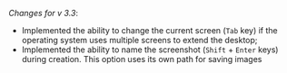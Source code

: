 _Changes for v 3.3_:
- Implemented the ability to change the current screen (`Tab` key) if the operating system uses multiple screens to extend the desktop;
- Implemented the ability to name the screenshot (`Shift` + `Enter` keys) during creation. This option uses its own path for saving images
